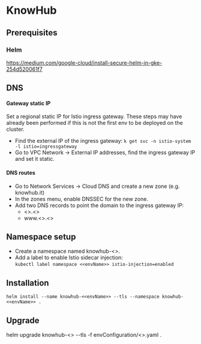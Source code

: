 # KnowHub

## Prerequisites
### Helm
https://medium.com/google-cloud/install-secure-helm-in-gke-254d520061f7

## DNS
#### Gateway static IP
Set a regional static IP for Istio ingress gateway. These steps may have already been performed if this is not the first env to be deployed on the cluster.

* Find the external IP of the ingress gateway: `k get svc -n istio-system -l istio=ingressgateway`
* Go to VPC Network -> External IP addresses, find the ingress gateway IP and set it static.

#### DNS routes
* Go to Network Services -> Cloud DNS and create a new zone (e.g. knowhub.it)
* In the zones menu, enable DNSSEC for the new zone.
* Add two DNS records to point the domain to the ingress gateway IP:
    * <<envName>>.<<domain>>
    * www.<<envName>>.<<domain>>

## Namespace setup
* Create a namespace named knowhub-<<envName>>.
* Add a label to enable Istio sidecar injection:  
`kubectl label namespace <<envName>> istio-injection=enabled`

## Installation
`helm install --name knowhub-<<envName>> --tls --namespace knowhub-<<envName>> .`

## Upgrade
helm upgrade knowhub-<<envName>> --tls -f envConfiguration/<<envName>>.yaml .